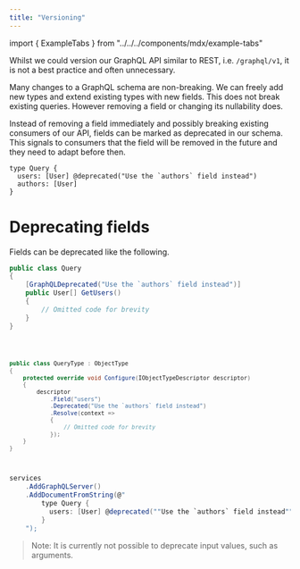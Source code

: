 ```yaml
---
title: "Versioning"
---
```


import { ExampleTabs } from "../../../components/mdx/example-tabs"

Whilst we could version our GraphQL API similar to REST, i.e. `/graphql/v1`, it is not a best practice and often unnecessary.

Many changes to a GraphQL schema are non-breaking. We can freely add new types and extend existing types with new fields. This does not break existing queries.
However removing a field or changing its nullability does.

Instead of removing a field immediately and possibly breaking existing consumers of our API, fields can be marked as deprecated in our schema. This signals to consumers that the field will be removed in the future and they need to adapt before then.

```sdl
type Query {
  users: [User] @deprecated("Use the `authors` field instead")
  authors: [User]
}

```

# Deprecating fields

Fields can be deprecated like the following.

<ExampleTabs>
<Annotation>

```csharp
public class Query
{
    [GraphQLDeprecated("Use the `authors` field instead")]
    public User[] GetUsers()
    {
        // Omitted code for brevity
    }
}
```

</Annotation>
<Code>

```csharp
public class QueryType : ObjectType
{
    protected override void Configure(IObjectTypeDescriptor descriptor)
    {
        descriptor
            .Field("users")
            .Deprecated("Use the `authors` field instead")
            .Resolve(context =>
            {
                // Omitted code for brevity
            });
    }
}
```

</Code>
<Schema>

```csharp
services
    .AddGraphQLServer()
    .AddDocumentFromString(@"
        type Query {
          users: [User] @deprecated(""Use the `authors` field instead"")
        }
    ");
```

</Schema>
</ExampleTabs>

> Note: It is currently not possible to deprecate input values, such as arguments.
